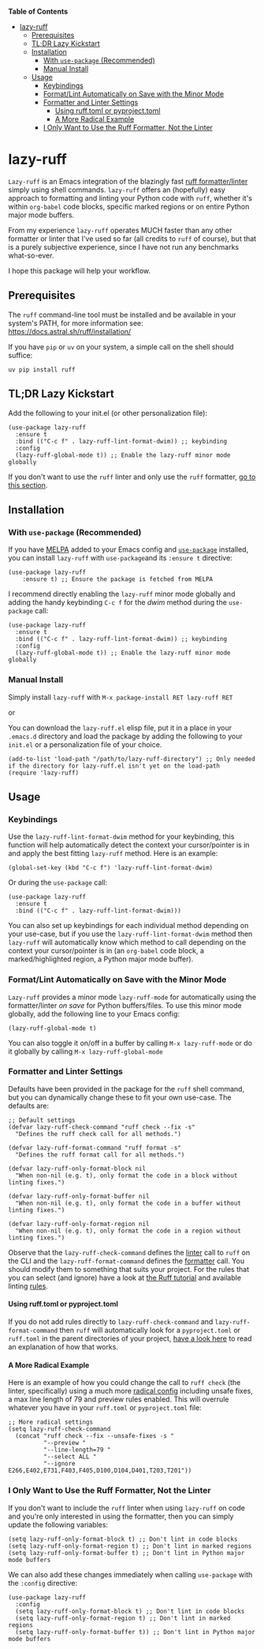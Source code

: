 <!-- TOC was generated using markdown-toc package for Emacs -->
<!-- markdown-toc start - Don't edit this section. Run M-x markdown-toc-refresh-toc -->
**Table of Contents**

- [lazy-ruff](#lazy-ruff)
    - [Prerequisites](#prerequisites)
    - [TL;DR Lazy Kickstart](#tldr-lazy-kickstart)
    - [Installation](#installation)
        - [With `use-package` (Recommended)](#with-use-package-recommended)
        - [Manual Install](#manual-install)
    - [Usage](#usage)
        - [Keybindings](#keybindings)
        - [Format/Lint Automatically on Save with the Minor Mode](#formatlint-automatically-on-save-with-the-minor-mode)
        - [Formatter and Linter Settings](#formatter-and-linter-settings)
            - [Using ruff.toml or pyproject.toml](#using-rufftoml-or-pyprojecttoml)
            - [A More Radical Example](#a-more-radical-example)
        - [I Only Want to Use the Ruff Formatter, Not the Linter](#i-only-want-to-use-the-ruff-formatter-not-the-linter)

<!-- markdown-toc end -->

# lazy-ruff

`Lazy-ruff` is an Emacs integration of the blazingly fast [ruff
formatter/linter](https://docs.astral.sh/ruff) simply using shell
commands. `lazy-ruff` offers an (hopefully) easy approach to formatting and
linting your Python code with `ruff`, whether it's within `org-babel` code
blocks, specific marked regions or on entire Python major mode buffers.

From my experience `lazy-ruff` operates MUCH faster than any other formatter or
linter that I've used so far (all credits to `ruff` of course), but that is a
purely subjective experience, since I have not run any benchmarks what-so-ever.

I hope this package will help your workflow.

## Prerequisites
The `ruff` command-line tool must be installed and be available in your
system's PATH, for more information see:
https://docs.astral.sh/ruff/installation/

If you have `pip` or `uv` on your system, a simple call on the shell should
suffice:

``` shell
uv pip install ruff
```

## TL;DR Lazy Kickstart

Add the following to your init.el (or other personalization file):

``` emacs-lisp
(use-package lazy-ruff
  :ensure t
  :bind (("C-c f" . lazy-ruff-lint-format-dwim)) ;; keybinding
  :config
  (lazy-ruff-global-mode t)) ;; Enable the lazy-ruff minor mode globally
```

If you don't want to use the `ruff` linter and only use the `ruff`
formatter, [go to this
section](#i-only-want-to-use-the-ruff-formatter-not-the-linter).

## Installation
### With `use-package` (Recommended)

If you have [MELPA](https://melpa.org/#/) added to your Emacs config and
[`use-package`](https://github.com/jwiegley/use-package) installed, you can
install `lazy-ruff` with `use-package`and its `:ensure t` directive:

``` emacs-lisp
(use-package lazy-ruff
    :ensure t) ;; Ensure the package is fetched from MELPA
```

I recommend directly enabling the `lazy-ruff` minor mode globally and adding
the handy keybinding `C-c f` for the *dwim* method during the `use-package`
call:

``` emacs-lisp
(use-package lazy-ruff
  :ensure t
  :bind (("C-c f" . lazy-ruff-lint-format-dwim)) ;; keybinding
  :config
  (lazy-ruff-global-mode t)) ;; Enable the lazy-ruff minor mode globally
```

### Manual Install
Simply install `lazy-ruff` with `M-x package-install RET lazy-ruff RET`

or

You can download the `lazy-ruff.el` elisp file, put it in a place in your
`.emacs.d` directory and load the package by adding the following to your
`init.el` or a personalization file of your choice.
``` emacs-lisp
(add-to-list 'load-path "/path/to/lazy-ruff-directory") ;; Only needed if the directory for lazy-ruff.el isn't yet on the load-path
(require 'lazy-ruff)
```

## Usage
### Keybindings

Use the `lazy-ruff-lint-format-dwim` method for your keybinding, this function
will help automatically detect the context your cursor/pointer is in and apply
the best fitting `lazy-ruff` method. Here is an example:

``` emacs-lisp
(global-set-key (kbd "C-c f") 'lazy-ruff-lint-format-dwim)
```

Or during the `use-package` call:
``` emacs-lisp
(use-package lazy-ruff
  :ensure t
  :bind (("C-c f" . lazy-ruff-lint-format-dwim)))
```


You can also set up keybindings for each individual method depending on your
use-case, but if you use the `lazy-ruff-lint-format-dwim` method then
`lazy-ruff` will automatically know which method to call depending on the
context your cursor/pointer is in (an `org-babel` code block, a
marked/highlighted region, a Python major mode buffer).

### Format/Lint Automatically on Save with the Minor Mode
`Lazy-ruff` provides a minor mode `lazy-ruff-mode` for automatically using the
formatter/linter *on save* for Python buffers/files. To use this minor mode
globally, add the following line to your Emacs config:

``` emacs-lisp
(lazy-ruff-global-mode t)
```

You can also toggle it on/off in a buffer by calling `M-x lazy-ruff-mode` or do
it globally by calling `M-x lazy-ruff-global-mode`

### Formatter and Linter Settings
Defaults have been provided in the package for the `ruff` shell command, but
you can dynamically change these to fit your own use-case. The defaults are:

``` emacs-lisp
;; Default settings
(defvar lazy-ruff-check-command "ruff check --fix -s"
  "Defines the ruff check call for all methods.")
  
(defvar lazy-ruff-format-command "ruff format -s"
  "Defines the ruff format call for all methods.")

(defvar lazy-ruff-only-format-block nil
  "When non-nil (e.g. t), only format the code in a block without linting fixes.")

(defvar lazy-ruff-only-format-buffer nil
  "When non-nil (e.g. t), only format the code in a buffer without linting fixes.")

(defvar lazy-ruff-only-format-region nil
  "When non-nil (e.g. t), only format the code in a region without linting fixes.")
```

Observe that the `lazy-ruff-check-command` defines the <ins>linter</ins> call
to `ruff` on the CLI and the `lazy-ruff-format-command` defines the
<ins>formatter</ins> call. You should modify them to something that suits your
project. For the rules that you can select (and ignore) have a look at [the
Ruff tutorial](https://docs.astral.sh/ruff/tutorial/) and available linting
[rules](https://docs.astral.sh/ruff/rules/).

#### Using ruff.toml or pyproject.toml
If you do not add rules directly to `lazy-ruff-check-command` and
`lazy-ruff-format-command` then `ruff` will automatically look for a
`pyproject.toml` or `ruff.toml` in the parent directories of your project,
[have a look
here](https://docs.astral.sh/ruff/configuration/#config-file-discovery) to read
an explanation of how that works.

#### A More Radical Example
Here is an example of how you could change the call to `ruff check` (the
linter, specifically) using a much more [radical
config](https://docs.astral.sh/ruff/configuration/#full-command-line-interface)
including unsafe fixes, a max line length of 79 and preview rules enabled. This
will overrule whatever you have in your `ruff.toml` or `pyproject.toml` file:

``` emacs-lisp
;; More radical settings
(setq lazy-ruff-check-command
  (concat "ruff check --fix --unsafe-fixes -s "
          "--preview "
          "--line-length=79 "
          "--select ALL "
          "--ignore E266,E402,E731,F403,F405,D100,D104,D401,T203,T201"))
```

### I Only Want to Use the Ruff Formatter, Not the Linter

If you don't want to include the `ruff` linter when using `lazy-ruff` on
code and you're only interested in using the formatter, then you can simply
update the following variables:

``` emacs-lisp
(setq lazy-ruff-only-format-block t) ;; Don't lint in code blocks
(setq lazy-ruff-only-format-region t) ;; Don't lint in marked regions
(setq lazy-ruff-only-format-buffer t) ;; Don't lint in Python major mode buffers
```

We can also add these changes immediately when calling `use-package` with the
`:config` directive:

``` emacs-lisp
(use-package lazy-ruff
  :config
  (setq lazy-ruff-only-format-block t) ;; Don't lint in code blocks
  (setq lazy-ruff-only-format-region t) ;; Don't lint in marked regions
  (setq lazy-ruff-only-format-buffer t)) ;; Don't lint in Python major mode buffers
```
